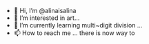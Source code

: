 - 👋 Hi, I’m @alinaisalina
- 👀 I’m interested in art...
- 🌱 I’m currently learning multi~digit division ...
- 📫 How to reach me ... there is now way to

<!---
alinaisalina/alinaisalina is a ✨ special ✨ repository because its `README.md` (this file) appears on your GitHub profile.
You can click the Preview link to take a look at your changes.
--->
